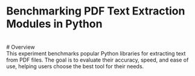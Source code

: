 # Benchmarking PDF Text Extraction Modules in Python
<br>
# Overview <br>
This experiment benchmarks popular Python libraries for extracting text from PDF files. The goal is to evaluate their accuracy, speed, and ease of use, helping users choose the best tool for their needs.
<br>

